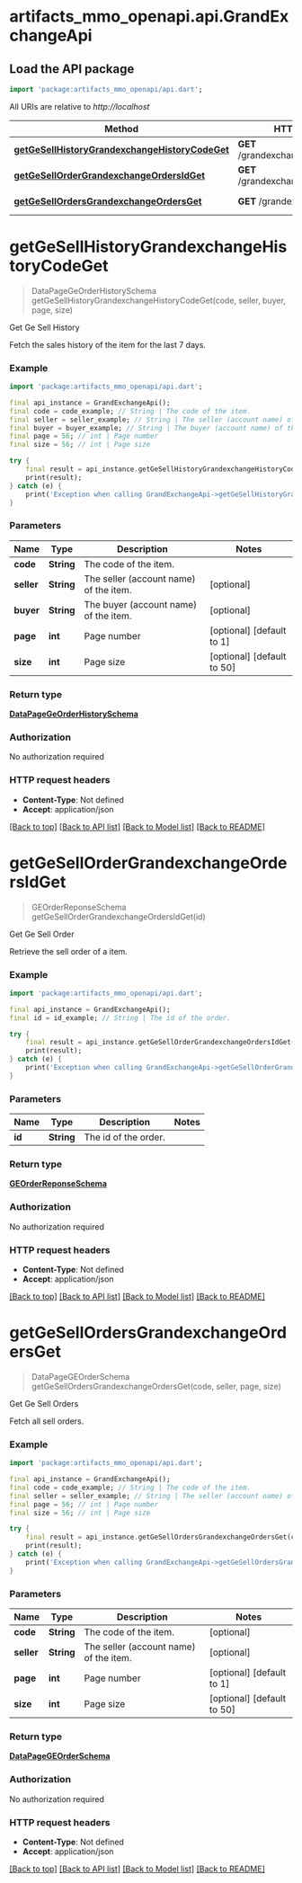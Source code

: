 # artifacts_mmo_openapi.api.GrandExchangeApi

## Load the API package
```dart
import 'package:artifacts_mmo_openapi/api.dart';
```

All URIs are relative to *http://localhost*

Method | HTTP request | Description
------------- | ------------- | -------------
[**getGeSellHistoryGrandexchangeHistoryCodeGet**](GrandExchangeApi.md#getgesellhistorygrandexchangehistorycodeget) | **GET** /grandexchange/history/{code} | Get Ge Sell History
[**getGeSellOrderGrandexchangeOrdersIdGet**](GrandExchangeApi.md#getgesellordergrandexchangeordersidget) | **GET** /grandexchange/orders/{id} | Get Ge Sell Order
[**getGeSellOrdersGrandexchangeOrdersGet**](GrandExchangeApi.md#getgesellordersgrandexchangeordersget) | **GET** /grandexchange/orders | Get Ge Sell Orders


# **getGeSellHistoryGrandexchangeHistoryCodeGet**
> DataPageGeOrderHistorySchema getGeSellHistoryGrandexchangeHistoryCodeGet(code, seller, buyer, page, size)

Get Ge Sell History

Fetch the sales history of the item for the last 7 days.

### Example
```dart
import 'package:artifacts_mmo_openapi/api.dart';

final api_instance = GrandExchangeApi();
final code = code_example; // String | The code of the item.
final seller = seller_example; // String | The seller (account name) of the item.
final buyer = buyer_example; // String | The buyer (account name) of the item.
final page = 56; // int | Page number
final size = 56; // int | Page size

try {
    final result = api_instance.getGeSellHistoryGrandexchangeHistoryCodeGet(code, seller, buyer, page, size);
    print(result);
} catch (e) {
    print('Exception when calling GrandExchangeApi->getGeSellHistoryGrandexchangeHistoryCodeGet: $e\n');
}
```

### Parameters

Name | Type | Description  | Notes
------------- | ------------- | ------------- | -------------
 **code** | **String**| The code of the item. | 
 **seller** | **String**| The seller (account name) of the item. | [optional] 
 **buyer** | **String**| The buyer (account name) of the item. | [optional] 
 **page** | **int**| Page number | [optional] [default to 1]
 **size** | **int**| Page size | [optional] [default to 50]

### Return type

[**DataPageGeOrderHistorySchema**](DataPageGeOrderHistorySchema.md)

### Authorization

No authorization required

### HTTP request headers

 - **Content-Type**: Not defined
 - **Accept**: application/json

[[Back to top]](#) [[Back to API list]](../README.md#documentation-for-api-endpoints) [[Back to Model list]](../README.md#documentation-for-models) [[Back to README]](../README.md)

# **getGeSellOrderGrandexchangeOrdersIdGet**
> GEOrderReponseSchema getGeSellOrderGrandexchangeOrdersIdGet(id)

Get Ge Sell Order

Retrieve the sell order of a item.

### Example
```dart
import 'package:artifacts_mmo_openapi/api.dart';

final api_instance = GrandExchangeApi();
final id = id_example; // String | The id of the order.

try {
    final result = api_instance.getGeSellOrderGrandexchangeOrdersIdGet(id);
    print(result);
} catch (e) {
    print('Exception when calling GrandExchangeApi->getGeSellOrderGrandexchangeOrdersIdGet: $e\n');
}
```

### Parameters

Name | Type | Description  | Notes
------------- | ------------- | ------------- | -------------
 **id** | **String**| The id of the order. | 

### Return type

[**GEOrderReponseSchema**](GEOrderReponseSchema.md)

### Authorization

No authorization required

### HTTP request headers

 - **Content-Type**: Not defined
 - **Accept**: application/json

[[Back to top]](#) [[Back to API list]](../README.md#documentation-for-api-endpoints) [[Back to Model list]](../README.md#documentation-for-models) [[Back to README]](../README.md)

# **getGeSellOrdersGrandexchangeOrdersGet**
> DataPageGEOrderSchema getGeSellOrdersGrandexchangeOrdersGet(code, seller, page, size)

Get Ge Sell Orders

Fetch all sell orders.

### Example
```dart
import 'package:artifacts_mmo_openapi/api.dart';

final api_instance = GrandExchangeApi();
final code = code_example; // String | The code of the item.
final seller = seller_example; // String | The seller (account name) of the item.
final page = 56; // int | Page number
final size = 56; // int | Page size

try {
    final result = api_instance.getGeSellOrdersGrandexchangeOrdersGet(code, seller, page, size);
    print(result);
} catch (e) {
    print('Exception when calling GrandExchangeApi->getGeSellOrdersGrandexchangeOrdersGet: $e\n');
}
```

### Parameters

Name | Type | Description  | Notes
------------- | ------------- | ------------- | -------------
 **code** | **String**| The code of the item. | [optional] 
 **seller** | **String**| The seller (account name) of the item. | [optional] 
 **page** | **int**| Page number | [optional] [default to 1]
 **size** | **int**| Page size | [optional] [default to 50]

### Return type

[**DataPageGEOrderSchema**](DataPageGEOrderSchema.md)

### Authorization

No authorization required

### HTTP request headers

 - **Content-Type**: Not defined
 - **Accept**: application/json

[[Back to top]](#) [[Back to API list]](../README.md#documentation-for-api-endpoints) [[Back to Model list]](../README.md#documentation-for-models) [[Back to README]](../README.md)

